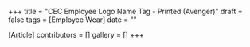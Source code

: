 +++
title = "CEC Employee Logo Name Tag - Printed (Avenger)"
draft = false
tags = [Employee Wear]
date = ""

[Article]
contributors = []
gallery = []
+++